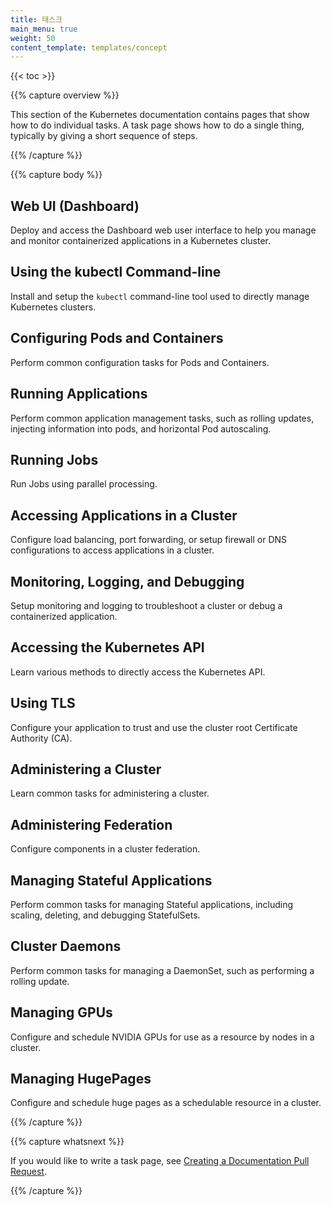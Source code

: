 ```yaml
---
title: 태스크
main_menu: true
weight: 50
content_template: templates/concept
---
```


{{< toc >}}

{{% capture overview %}}

This section of the Kubernetes documentation contains pages that
show how to do individual tasks. A task page shows how to do a
single thing, typically by giving a short sequence of steps.

{{% /capture %}}

{{% capture body %}}

## Web UI (Dashboard)

Deploy and access the Dashboard web user interface to help you manage and monitor containerized applications in a Kubernetes cluster.

## Using the kubectl Command-line

Install and setup the `kubectl` command-line tool used to directly manage Kubernetes clusters.

## Configuring Pods and Containers

Perform common configuration tasks for Pods and Containers.

## Running Applications

Perform common application management tasks, such as rolling updates, injecting information into pods, and horizontal Pod autoscaling.

## Running Jobs

Run Jobs using parallel processing.

## Accessing Applications in a Cluster

Configure load balancing, port forwarding, or setup firewall or DNS configurations to access applications in a cluster.

## Monitoring, Logging, and Debugging

Setup monitoring and logging to troubleshoot a cluster or debug a containerized application.

## Accessing the Kubernetes API

Learn various methods to directly access the Kubernetes API.

## Using TLS

Configure your application to trust and use the cluster root Certificate Authority (CA).

## Administering a Cluster

Learn common tasks for administering a cluster.

## Administering Federation

Configure components in a cluster federation.

## Managing Stateful Applications

Perform common tasks for managing Stateful applications, including scaling, deleting, and debugging StatefulSets.

## Cluster Daemons

Perform common tasks for managing a DaemonSet, such as performing a rolling update.

## Managing GPUs

Configure and schedule NVIDIA GPUs for use as a resource by nodes in a cluster.

## Managing HugePages

Configure and schedule huge pages as a schedulable resource in a cluster.

{{% /capture %}}

{{% capture whatsnext %}}

If you would like to write a task page, see
[Creating a Documentation Pull Request](/docs/home/contribute/create-pull-request/).

{{% /capture %}}
